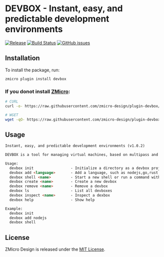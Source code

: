 # DEVBOX - Instant, easy, and predictable development environments

[![Release](https://img.shields.io/github/tag/zmicro-design/plugin-devbox.svg?label=Release)](https://github.com/zmicro-design/plugin-devbox/tags)
[![Build Status](https://github.com/zmicro-design/plugin-devbox/actions/workflows/test.yml/badge.svg?branch=master)](https://github.com/zmicro-design/plugin-devbox/actions/workflows/test.yml)
[![GitHub issues](https://img.shields.io/github/issues/zmicro-design/plugin-devbox.svg)](https://github.com/zmicro-design/plugin-devbox/issues)

## Installation

To install the package, run:

```bash
zmicro plugin install devbox
```

### If you donot install [ZMicro](https://github.com/zcorky/zmicro):

```bash
# CURL
curl -o- https://raw.githubusercontent.com/zmicro-design/plugin-devbox/master/install | bash

# WGET
wget -qO- https://raw.githubusercontent.com/zmicro-design/plugin-devbox/master/install | bash
```

## Usage

```markdown
Instant, easy, and predictable development environments (v1.0.2)

DEVBOX is a tool for managing virtual machines, based on multipass and lima.

Usage:
  devbox init                 - Initialize a directory as a devbox project
  devbox add <language>       - Add a language, such as nodejs,go,rust,python,java,deno
  devbox shell <name>         - Start a new shell or run a command with access to your packages
  devbox create <name>        - Create a new devbox
  devbox remove <name>        - Remove a devbox
  devbox ls                   - List all devboxes
  devbox inspect <name>       - Inspect a dexbox
  devbox help                 - Show help

Example:
  devbox init
  devbox add nodejs
  devbox shell
```

## License

ZMicro Design is released under the [MIT License](./LICENSE).
